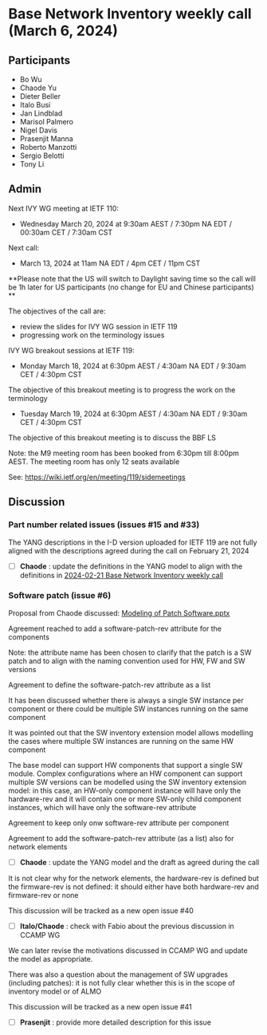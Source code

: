 # Base Network Inventory weekly call (March 6, 2024)

## Participants

- Bo Wu
- Chaode Yu
- Dieter Beller
- Italo Busi
- Jan Lindblad
- Marisol Palmero
- Nigel Davis
- Prasenjit Manna
- Roberto Manzotti
- Sergio Belotti
- Tony Li

## Admin

Next IVY WG meeting at IETF 110:
- Wednesday March 20, 2024 at 9:30am AEST / 7:30pm NA EDT / 00:30am CET / 7:30am CST

Next call:

- March 13, 2024 at 11am NA EDT / 4pm CET / 11pm CST

**Please note that the US will switch to Daylight saving time so the call will be 1h later for US participants (no change for EU and Chinese participants)
**

The objectives of the call are:
- review the slides for IVY WG session in IETF 119
- progressing work on the terminology issues

IVY WG breakout sessions at IETF 119:

- Monday March 18, 2024 at 6:30pm AEST / 4:30am NA EDT / 9:30am CET / 4:30pm CST

The objective of this breakout meeting is to progress the work on the terminology

- Tuesday March 19, 2024 at 6:30pm AEST / 4:30am NA EDT / 9:30am CET / 4:30pm CST

The objective of this breakout meeting is to discuss the BBF LS

Note: the M9 meeting room has been booked from 6:30pm till 8:00pm AEST. The meeting room has only 12 seats available

See: https://wiki.ietf.org/en/meeting/119/sidemeetings

## Discussion

### Part number related issues (issues #15 and #33)

The YANG descriptions in the I-D version uploaded for IETF 119 are not fully aligned with the descriptions agreed during the call on February 21, 2024

- [ ] **Chaode** : update the definitions in the YANG model to align with the definitions in [2024-02-21 Base Network Inventory weekly call](https://github.com/ietf-ivy-wg/network-inventory-yang/blob/main/minutes/minutes-2024-02-21.md)

### Software patch (issue #6)

Proposal from Chaode discussed: [Modeling of Patch Software.pptx](https://github.com/ietf-ivy-wg/network-inventory-yang/files/14352759/Modeling.of.Patch.Software.pptx)

Agreement reached to add a software-patch-rev attribute for the components

Note: the attribute name has been chosen to clarify that the patch is a SW patch and to align with the naming convention used for HW, FW and SW versions

Agreement to define the software-patch-rev attribute as a list

It has been discussed whether there is always a single SW instance per component or there could be multiple SW instances running on the same component

It was pointed out that the SW inventory extension model allows modelling the cases where multiple SW instances are running on the same HW component

The base model can support HW components that support a single SW module. Complex configurations where an HW component can support multiple SW versions can be modelled using the SW inventory extension model: in this case, an HW-only component instance will have only the hardware-rev and it will contain one or more SW-only child component instances, which will have only the software-rev attribute

Agreement to keep only onw software-rev attribute per component

Agreement to add the software-patch-rev attribute (as a list) also for network elements

- [ ] **Chaode** : update the YANG model and the draft as agreed during the call

It is not clear why for the network elements, the hardware-rev is defined but the firmware-rev is not defined: it should either have both hardware-rev and firmware-rev or none

This discussion will be tracked as a new open issue #40

- [ ] **Italo/Chaode** : check with Fabio about the previous discussion in CCAMP WG

We can later revise the motivations discussed in CCAMP WG and update the model as appropriate.

There was also a question about the management of SW upgrades (including patches): it is not fully clear whether this is in the scope of inventory model or of ALMO

This discussion will be tracked as a new open issue #41

- [ ] **Prasenjit** : provide more detailed description for this issue
